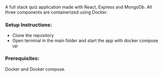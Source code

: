 A full stack quiz application made with React, Express and MongoDb. All three components are containerized using Docker. 

### Setup Instructions:
- Clone the repository
- Open terminal in the main folder and start the app with docker compose up

### Prerequisites:
Docker and Docker compose.
